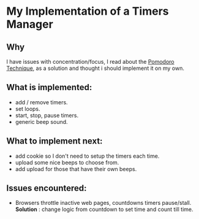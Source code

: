 # My Implementation of a Timers Manager
## Why
I have issues with concentration/focus, I read about the [Pomodoro Technique](https://en.wikipedia.org/wiki/Pomodoro_Technique), as a solution and thought i should implement it on my own.


## What is implemented:
- add / remove timers.
- set loops.
- start, stop, pause timers.
- generic beep sound.

## What to implement next:
- add cookie so I don't need to setup the timers each time.
- upload some nice beeps to choose from.
- add upload for those that have their own beeps.

## Issues encountered:
- Browsers throttle inactive web pages, countdowns timers pause/stall. **Solution** : change logic from countdown to set time and count till time.
